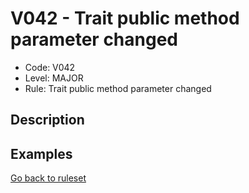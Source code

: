 # V042 - Trait public method parameter changed

* Code: V042
* Level: MAJOR
* Rule: Trait public method parameter changed

## Description

## Examples

[Go back to ruleset](../README.md)